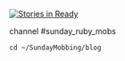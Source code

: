 [![Stories in Ready](https://badge.waffle.io/webapp-builders/sunday_ruby_mobs_blog.png?label=ready&title=Ready)](https://waffle.io/webapp-builders/sunday_ruby_mobs_blog)

channel #sunday_ruby_mobs

```
cd ~/SundayMobbing/blog
```